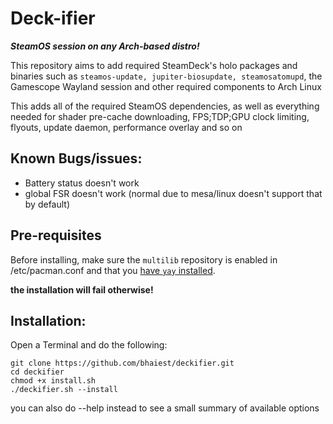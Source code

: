 # Deck-ifier

***SteamOS session on any Arch-based distro!***

This repository aims to add required SteamDeck's holo packages and binaries such as `steamos-update, jupiter-biosupdate, steamosatomupd`, the Gamescope Wayland session and other required components to Arch Linux

This adds all of the required SteamOS dependencies, as well as everything needed for shader pre-cache downloading, FPS;TDP;GPU clock limiting, flyouts, update daemon, performance overlay and so on

## Known Bugs/issues: 

- Battery status doesn't work
- global FSR doesn't work (normal due to mesa/linux doesn't support that by default)

<!-- old readme bugs list -->
<!-- currently i don't know how to enable battery status for laptops, global FSR doesn't work (intended behavior, since extra/mesa and core/linux kernel doesn't support that. You may install SteamOS3 mesa and linux-neptune later if you want to try it) -->

## Pre-requisites
Before installing, make sure the `multilib` repository is enabled in /etc/pacman.conf and that you [have `yay` installed](https://github.com/Jguer/yay#installation).

**the installation will fail otherwise!**

## Installation:

Open a Terminal and do the following:
```
git clone https://github.com/bhaiest/deckifier.git
cd deckifier
chmod +x install.sh
./deckifier.sh --install
```
you can also do --help instead to see a small summary of available options